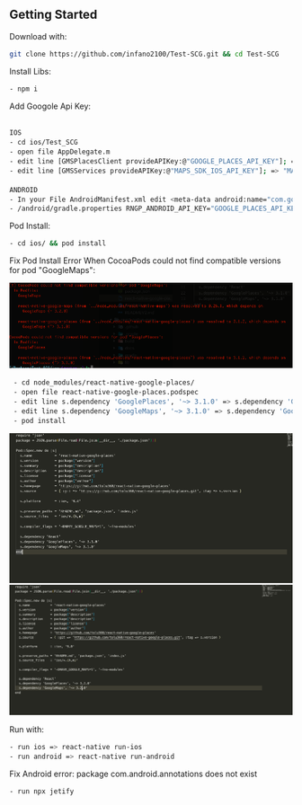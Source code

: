 ## Getting Started

Download with: 

```sh 
git clone https://github.com/infano2100/Test-SCG.git && cd Test-SCG
```

Install Libs:

```sh 
- npm i
```

Add Googole Api Key:

```sh 

IOS
- cd ios/Test_SCG
- open file AppDelegate.m
- edit line [GMSPlacesClient provideAPIKey:@"GOOGLE_PLACES_API_KEY"]; => "GOOGLE_PLACES_API_KEY"
- edit line [GMSServices provideAPIKey:@"MAPS_SDK_IOS_API_KEY"]; => "MAPS_SDK_IOS_API_KEY"

ANDROID
- In your File AndroidManifest.xml edit <meta-data android:name="com.google.android.geo.API_KEY" android:value="MAPS_SDK_ANDROID_API_KEY"/>
- /android/gradle.properties RNGP_ANDROID_API_KEY="GOOGLE_PLACES_API_KEY"

```

Pod Install:

```sh 
- cd ios/ && pod install
```

Fix Pod Install Error When CocoaPods could not find compatible versions for pod "GoogleMaps":
 
 ![alt test](screenshots/pod-install-erro.png)
 
```sh 
 - cd node_modules/react-native-google-places/
 - open file react-native-google-places.podspec
 - edit line s.dependency 'GooglePlaces', '~> 3.1.0' => s.dependency 'GooglePlaces', '~> 3.2.0'
 - edit line s.dependency 'GoogleMaps', '~> 3.1.0' => s.dependency 'GoogleMaps', '~> 3.2.0'
 - pod install
```

 ![alt test](screenshots/podspec-3.1.png)
 ![alt test](screenshots/podspec-3.2.png)

Run with:

```sh 
- run ios => react-native run-ios
- run android => react-native run-android
```

Fix Android error: package com.android.annotations does not exist

```sh 
- run npx jetify
```
